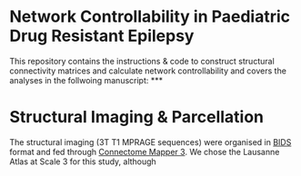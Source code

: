 # Network Controllability in Paediatric Drug Resistant Epilepsy

This repository contains the instructions & code to construct structural connectivity matrices and calculate network controllability and covers the analyses in the follwoing manuscript: ***

# Structural Imaging & Parcellation

The structural imaging (3T T1 MPRAGE sequences) were organised in [BIDS](https://bids.neuroimaging.io) format and fed through [Connectome Mapper 3](https://connectome-mapper-3.readthedocs.io/en/latest/). We chose the Lausanne Atlas at Scale 3 for this study, although 
